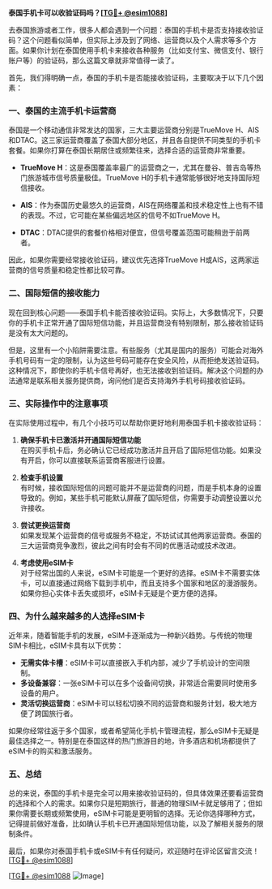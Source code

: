 **泰国手机卡可以收验证码吗？[[TG💪+ @esim1088](https://t.me/s/esim1088)]**

去泰国旅游或者工作，很多人都会遇到一个问题：泰国的手机卡是否支持接收验证码？这个问题看似简单，但实际上涉及到了网络、运营商以及个人需求等多个方面。如果你计划在泰国使用手机卡来接收各种服务（比如支付宝、微信支付、银行账户等）的验证码，那么这篇文章就非常值得一读了。

首先，我们得明确一点，泰国的手机卡是否能接收验证码，主要取决于以下几个因素：

### **一、泰国的主流手机卡运营商**
泰国是一个移动通信非常发达的国家，三大主要运营商分别是TrueMove H、AIS和DTAC。这三家运营商覆盖了泰国大部分地区，并且各自提供不同类型的手机卡套餐。如果你打算在泰国长期居住或频繁往来，选择合适的运营商非常重要。

- **TrueMove H**：这是泰国覆盖率最广的运营商之一，尤其在曼谷、普吉岛等热门旅游城市信号质量极佳。TrueMove H的手机卡通常能够很好地支持国际短信接收。
  
- **AIS**：作为泰国历史最悠久的运营商，AIS在网络覆盖和技术稳定性上也有不错的表现。不过，它可能在某些偏远地区的信号不如TrueMove H。

- **DTAC**：DTAC提供的套餐价格相对便宜，但信号覆盖范围可能稍逊于前两者。

因此，如果你需要经常接收验证码，建议优先选择TrueMove H或AIS，这两家运营商的信号质量和稳定性都比较可靠。

### **二、国际短信的接收能力**
现在回到核心问题——泰国手机卡能否接收验证码。实际上，大多数情况下，只要你的手机卡正常开通了国际短信功能，并且运营商没有特别限制，那么接收验证码是没有太大问题的。

但是，这里有一个小陷阱需要注意。有些服务（尤其是国内的服务）可能会对海外手机号码有一定的限制，认为这些号码可能存在安全风险，从而拒绝发送验证码。这种情况下，即使你的手机卡信号再好，也无法接收到验证码。解决这个问题的办法通常是联系相关服务提供商，询问他们是否支持海外手机号码接收验证码。

### **三、实际操作中的注意事项**
在实际使用过程中，有几个小技巧可以帮助你更好地利用泰国手机卡接收验证码：

1. **确保手机卡已激活并开通国际短信功能**  
   在购买手机卡后，务必确认它已经成功激活并且开启了国际短信功能。如果没有开启，你可以直接联系运营商客服进行设置。

2. **检查手机设置**  
   有时候，接收国际短信的问题可能并不是运营商的问题，而是手机本身的设置导致的。例如，某些手机可能默认屏蔽了国际短信，你需要手动调整设置以允许接收。

3. **尝试更换运营商**  
   如果发现某个运营商的信号或服务不稳定，不妨试试其他两家运营商。泰国的三大运营商竞争激烈，彼此之间有时会有不同的优惠活动或技术改进。

4. **考虑使用eSIM卡**  
   对于经常出国的人来说，eSIM卡可能是一个更好的选择。eSIM卡不需要实体卡，可以直接通过网络下载到手机中，而且支持多个国家和地区的漫游服务。如果你担心实体卡丢失或损坏，eSIM卡无疑是个更方便的选择。

### **四、为什么越来越多的人选择eSIM卡**
近年来，随着智能手机的发展，eSIM卡逐渐成为一种新兴趋势。与传统的物理SIM卡相比，eSIM卡具有以下优势：

- **无需实体卡槽**：eSIM卡可以直接嵌入手机内部，减少了手机设计的空间限制。
- **多设备兼容**：一张eSIM卡可以在多个设备间切换，非常适合需要同时使用多设备的用户。
- **灵活切换运营商**：eSIM卡可以轻松切换不同的运营商和服务计划，极大地方便了跨国旅行者。

如果你经常往返于多个国家，或者希望简化手机卡管理流程，那么eSIM卡无疑是最佳选择之一。特别是在泰国这样的热门旅游目的地，许多酒店和机场都提供了eSIM卡的购买和激活服务。

### **五、总结**
总的来说，泰国的手机卡是完全可以用来接收验证码的，但具体效果还要看运营商的选择和个人的需求。如果你只是短期旅行，普通的物理SIM卡就足够用了；但如果你需要长期或频繁使用，eSIM卡可能是更明智的选择。无论你选择哪种方式，记得提前做好准备，比如确认手机卡已开通国际短信功能，以及了解相关服务的限制条件。

最后，如果你对泰国手机卡或eSIM卡有任何疑问，欢迎随时在评论区留言交流！[[TG💪+ @esim1088](https://t.me/s/esim1088)]

[[TG💪+ @esim1088](https://t.me/s/esim1088) ![Image](https://i.postimg.cc/4NQfJmqS/Snipaste-2025-05-13-00-14-12.png)]